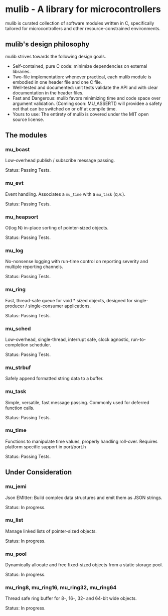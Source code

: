# mulib - A library for microcontrollers

mulib is curated collection of software modules written in C, specifically
tailored for microcontrollers and other resource-constrained environments.

## mulib's design philosophy

mulib strives towards the following design goals.

* Self-contained, pure C code: minimize dependencies on external libraries.
* Two-file implementation: whenever practical, each mulib module is embodied in
  one header file and one C file.
* Well-tested and documented: unit tests validate the API and with clear
  documentation in the header files.
* Fast and Dangerous: mulib favors minimizing time and code space over argument
  validation.  (Coming soon: MU_ASSERT() will providee a safety net that can be switched on or off at compile time.
* Yours to use: The entirety of mulib is covered under the MIT open source
  license.

## The modules

### mu_bcast

Low-overhead publish / subscribe message passing.

Status: Passing Tests.

### mu_evt

Event handling.  Associates a `mu_time` with a `mu_task` (q.v.).

Status: Passing Tests.

### mu_heapsort

O(log N) in-place sorting of pointer-sized objects.

Status: Passing Tests.

### mu_log

No-nonsense logging with run-time control on reporting severity and multiple reporting channels.

Status: Passing Tests.

### mu_ring

Fast, thread-safe queue for void * sized objects, designed for single-producer / single-consumer applications.

Status: Passing Tests.

### mu_sched

Low-overhead, single-thread, interrupt safe, clock agnostic, run-to-completion scheduler.

Status: Passing Tests.

### mu_strbuf

Safely append formatted string data to a buffer.

### mu_task

Simple, versatile, fast message passing.  Commonly used for deferred function calls.

Status: Passing Tests.

### mu_time

Functions to manipulate time values, properly handling roll-over.  Requires platform specific support in port/port.h

Status: Passing Tests.

## Under Consideration

### mu_jemi

Json EMItter: Build complex data structures and emit them as JSON strings.

Status: In progress.

### mu_list

Manage linked lists of pointer-sized objects.

Status: In progress.

### mu_pool

Dynamically allocate and free fixed-sized objects from a static storage pool.

Status: In progress.

### mu_ring8, mu_ring16, mu_ring32, mu_ring64

Thread safe ring buffer for 8-, 16-, 32- and 64-bit wide objects.

Status: In progress.
